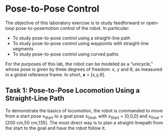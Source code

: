 # Pose-to-Pose Control

The objective of this laboratory exercise is to study feedforward or open-loop pose-to-posemotion control of the robot. In particular:

* To study pose-to-pose control using a straight-line path
* To study pose-to-pose control using waypoints with straight-line segments
* To study pose-to-pose control using curved paths

For the purposes of this lab, the robot can be modeled as a “unicycle,” whose pose is given by three degrees of freedom: x, y and θ, as measured in a global reference frame. In short, **x** = [x,y,θ].

## Task 1: Pose-to-Pose Locomotion Using a Straight-Line Path
To demonstrate the basics of locomotion, the robot is commanded to move from a start pose x<sub>Start</sub> to a goal pose x<sub>Goal</sub>, with x<sub>Start</sub> = [0,0,0] and x<sub>Goal</sub> = [200 cm,50 cm,135]. The most direct way is to plan a straight-linepath from the start to the goal and have the robot follow it.
